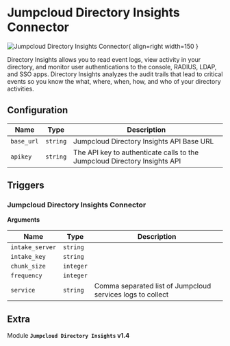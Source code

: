 # Jumpcloud Directory Insights Connector

![Jumpcloud Directory Insights Connector](/assets/playbooks/library/jumpcloud-directory-insights.png){ align=right width=150 }

Directory Insights allows you to read event logs, view activity in your directory, and monitor user authentications to the console, RADIUS, LDAP, and SSO apps. Directory Insights analyzes the audit trails that lead to critical events so you know the what, where, when, how, and who of your directory activities.

## Configuration

| Name      |  Type   |  Description  |
| --------- | ------- | --------------------------- |
| `base_url` | `string` | Jumpcloud Directory Insights API Base URL |
| `apikey` | `string` | The API key to authenticate calls to the Jumpcloud Directory Insights API |

## Triggers

### Jumpcloud Directory Insights Connector



**Arguments**

| Name      |  Type   |  Description  |
| --------- | ------- | --------------------------- |
| `intake_server` | `string` |  |
| `intake_key` | `string` |  |
| `chunk_size` | `integer` |  |
| `frequency` | `integer` |  |
| `service` | `string` | Comma separated list of Jumpcloud services logs to collect |


## Extra

Module **`Jumpcloud Directory Insights` v1.4**